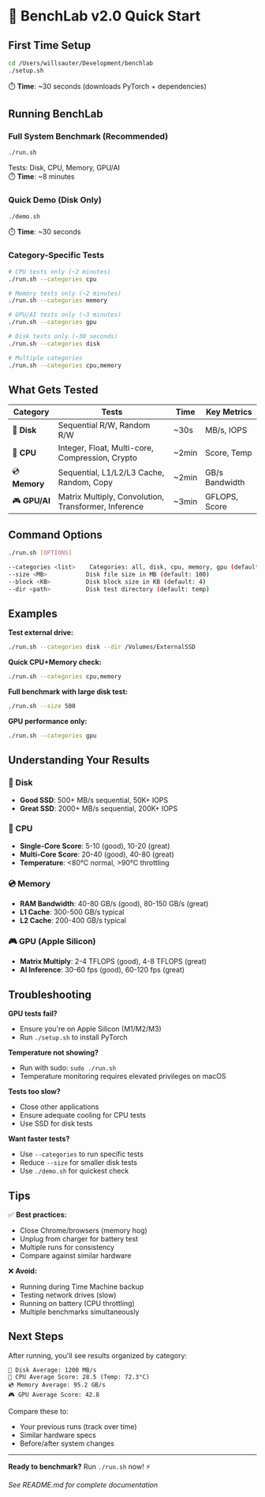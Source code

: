 # 🚀 BenchLab v2.0 Quick Start

## First Time Setup

```bash
cd /Users/willsauter/Development/benchlab
./setup.sh
```

⏱️ **Time**: ~30 seconds (downloads PyTorch + dependencies)

## Running BenchLab

### Full System Benchmark (Recommended)
```bash
./run.sh
```
Tests: Disk, CPU, Memory, GPU/AI  
⏱️ **Time**: ~8 minutes

### Quick Demo (Disk Only)
```bash
./demo.sh
```
⏱️ **Time**: ~30 seconds

### Category-Specific Tests

```bash
# CPU tests only (~2 minutes)
./run.sh --categories cpu

# Memory tests only (~2 minutes)
./run.sh --categories memory

# GPU/AI tests only (~3 minutes)
./run.sh --categories gpu

# Disk tests only (~30 seconds)
./run.sh --categories disk

# Multiple categories
./run.sh --categories cpu,memory
```

## What Gets Tested

| Category | Tests | Time | Key Metrics |
|----------|-------|------|-------------|
| 💾 **Disk** | Sequential R/W, Random R/W | ~30s | MB/s, IOPS |
| 🧠 **CPU** | Integer, Float, Multi-core, Compression, Crypto | ~2min | Score, Temp |
| 💿 **Memory** | Sequential, L1/L2/L3 Cache, Random, Copy | ~2min | GB/s Bandwidth |
| 🎮 **GPU/AI** | Matrix Multiply, Convolution, Transformer, Inference | ~3min | GFLOPS, Score |

## Command Options

```bash
./run.sh [OPTIONS]

--categories <list>    Categories: all, disk, cpu, memory, gpu (default: all)
--size <MB>           Disk file size in MB (default: 100)
--block <KB>          Disk block size in KB (default: 4)  
--dir <path>          Disk test directory (default: temp)
```

## Examples

**Test external drive:**
```bash
./run.sh --categories disk --dir /Volumes/ExternalSSD
```

**Quick CPU+Memory check:**
```bash
./run.sh --categories cpu,memory
```

**Full benchmark with large disk test:**
```bash
./run.sh --size 500
```

**GPU performance only:**
```bash
./run.sh --categories gpu
```

## Understanding Your Results

### 💾 Disk
- **Good SSD**: 500+ MB/s sequential, 50K+ IOPS
- **Great SSD**: 2000+ MB/s sequential, 200K+ IOPS

### 🧠 CPU  
- **Single-Core Score**: 5-10 (good), 10-20 (great)
- **Multi-Core Score**: 20-40 (good), 40-80 (great)
- **Temperature**: <80°C normal, >90°C throttling

### 💿 Memory
- **RAM Bandwidth**: 40-80 GB/s (good), 80-150 GB/s (great)
- **L1 Cache**: 300-500 GB/s typical
- **L2 Cache**: 200-400 GB/s typical

### 🎮 GPU (Apple Silicon)
- **Matrix Multiply**: 2-4 TFLOPS (good), 4-8 TFLOPS (great)
- **AI Inference**: 30-60 fps (good), 60-120 fps (great)

## Troubleshooting

**GPU tests fail?**
- Ensure you're on Apple Silicon (M1/M2/M3)
- Run `./setup.sh` to install PyTorch

**Temperature not showing?**
- Run with sudo: `sudo ./run.sh`
- Temperature monitoring requires elevated privileges on macOS

**Tests too slow?**
- Close other applications
- Ensure adequate cooling for CPU tests
- Use SSD for disk tests

**Want faster tests?**
- Use `--categories` to run specific tests
- Reduce `--size` for smaller disk tests
- Use `./demo.sh` for quickest check

## Tips

✅ **Best practices:**
- Close Chrome/browsers (memory hog)
- Unplug from charger for battery test
- Multiple runs for consistency
- Compare against similar hardware

❌ **Avoid:**
- Running during Time Machine backup
- Testing network drives (slow)
- Running on battery (CPU throttling)
- Multiple benchmarks simultaneously

## Next Steps

After running, you'll see results organized by category:

```
💾 Disk Average: 1200 MB/s
🧠 CPU Average Score: 28.5 (Temp: 72.3°C)
💿 Memory Average: 95.2 GB/s
🎮 GPU Average Score: 42.8
```

Compare these to:
- Your previous runs (track over time)
- Similar hardware specs
- Before/after system changes

---

**Ready to benchmark?** Run `./run.sh` now! ⚡

*See README.md for complete documentation*
